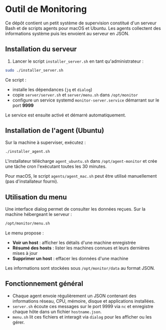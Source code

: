# Outil de Monitoring

Ce dépôt contient un petit système de supervision constitué d'un serveur Bash et de scripts agents pour macOS et Ubuntu. Les agents collectent des informations système puis les envoient au serveur en JSON.

## Installation du serveur

1. Lancer le script `installer_server.sh` en tant qu'administrateur :

```bash
sudo ./installer_server.sh
```

Ce script :
- installe les dépendances (`jq` et `dialog`)
- copie `server/server.sh` et `server/menu.sh` dans `/opt/monitor`
- configure un service systemd `monitor-server.service` démarrant sur le port **9999**

Le service est ensuite activé et démarré automatiquement.

## Installation de l'agent (Ubuntu)

Sur la machine à superviser, exécutez :

```bash
./installer_agent.sh
```

L'installateur télécharge `agent_ubuntu.sh` dans `/opt/agent-monitor` et crée une tâche cron l'exécutant toutes les 30 minutes.

Pour macOS, le script `agents/agent_mac.sh` peut être utilisé manuellement (pas d'installateur fourni).

## Utilisation du menu

Une interface dialog permet de consulter les données reçues. Sur la machine hébergeant le serveur :

```bash
/opt/monitor/menu.sh
```

Le menu propose :
- **Voir un host** : afficher les détails d'une machine enregistrée
- **Résumé des hosts** : lister les machines connues et leurs dernières mises à jour
- **Supprimer un host** : effacer les données d'une machine

Les informations sont stockées sous `/opt/monitor/data` au format JSON.

## Fonctionnement général

- Chaque agent envoie régulièrement un JSON contenant des informations réseau, CPU, mémoire, disque et applications installées.
- `server.sh` écoute ces messages sur le port 9999 via `nc` et enregistre chaque hôte dans un fichier `hostname.json`.
- `menu.sh` lit ces fichiers et interagit via `dialog` pour les afficher ou les gérer.